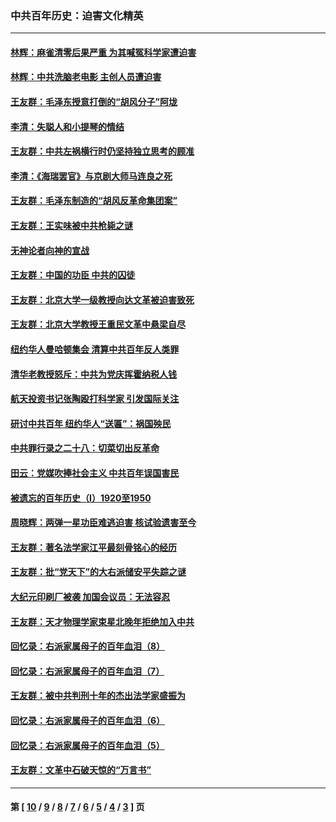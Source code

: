 ### 中共百年历史：迫害文化精英
---
#### [林辉：麻雀清零后果严重 为其喊冤科学家遭迫害](../../pages/nf1176111/n13746900.md?06130430) 
#### [林辉：中共洗脑老电影 主创人员遭迫害](../../pages/nf1176111/n13699437.md?06130430) 
#### [王友群：毛泽东授意打倒的“胡风分子”阿垅](../../pages/nf1176111/n13592541.md?06130430) 
#### [李清：失聪人和小提琴的情结](../../pages/nf1176111/n13459280.md?06130430) 
#### [王友群：中共左祸横行时仍坚持独立思考的顾准](../../pages/nf1176111/n13444722.md?06130430) 
#### [李清：《海瑞罢官》与京剧大师马连良之死](../../pages/nf1176111/n13412316.md?06130430) 
#### [王友群：毛泽东制造的“胡风反革命集团案”](../../pages/nf1176111/n13324909.md?06130430) 
#### [王友群：王实味被中共枪毙之谜](../../pages/nf1176111/n13307502.md?06130430) 
#### [无神论者向神的宣战](../../pages/nf1176111/n13281535.md?06130430) 
#### [王友群：中国的功臣 中共的囚徒](../../pages/nf1176111/n13291790.md?06130430) 
#### [王友群：北京大学一级教授向达文革被迫害致死](../../pages/nf1176111/n13150966.md?06130430) 
#### [王友群：北京大学教授王重民文革中悬梁自尽](../../pages/nf1176111/n13084645.md?06130430) 
#### [纽约华人曼哈顿集会 清算中共百年反人类罪](../../pages/nf1176111/n13084157.md?06130430) 
#### [清华老教授怒斥：中共为党庆挥霍纳税人钱](../../pages/nf1176111/n13071430.md?06130430) 
#### [航天投资书记张陶殴打科学家 引发国际关注](../../pages/nf1176111/n13069132.md?06130430) 
#### [研讨中共百年 纽约华人“送匾”：祸国殃民](../../pages/nf1176111/n13057367.md?06130430) 
#### [中共罪行录之二十八：切菜切出反革命](../../pages/nf1176111/n13030600.md?06130430) 
#### [田云：党媒吹捧社会主义 中共百年误国害民](../../pages/nf1176111/n13006682.md?06130430) 
#### [被遗忘的百年历史（I）1920至1950](../../pages/nf1176111/n12986411.md?06130430) 
#### [周晓辉：两弹一星功臣难逃迫害 核试验遗害至今](../../pages/nf1176111/n12974997.md?06130430) 
#### [王友群：著名法学家江平最刻骨铭心的经历](../../pages/nf1176111/n12970787.md?06130430) 
#### [王友群：批“党天下”的大右派储安平失踪之谜](../../pages/nf1176111/n12954229.md?06130430) 
#### [大纪元印刷厂被袭 加国会议员：无法容忍](../../pages/nf1176111/n12883028.md?06130430) 
#### [王友群：天才物理学家束星北晚年拒绝加入中共](../../pages/nf1176111/n12792913.md?06130430) 
#### [回忆录：右派家属母子的百年血泪（8）](../../pages/nf1176111/n12706196.md?06130430) 
#### [回忆录：右派家属母子的百年血泪（7）](../../pages/nf1176111/n12706191.md?06130430) 
#### [王友群：被中共判刑十年的杰出法学家盛振为](../../pages/nf1176111/n12706141.md?06130430) 
#### [回忆录：右派家属母子的百年血泪（6）](../../pages/nf1176111/n12698863.md?06130430) 
#### [回忆录：右派家属母子的百年血泪（5）](../../pages/nf1176111/n12692515.md?06130430) 
#### [王友群：文革中石破天惊的“万言书”](../../pages/nf1176111/n12690994.md?06130430) 

---
#### 第 [ [10](./10.md?06130430) / [9](./9.md?06130430) / [8](./8.md?06130430) / [7](./7.md?06130430) / [6](./6.md?06130430) / [5](./5.md?06130430) / [4](./4.md?06130430) / [3](./3.md?06130430) ] 页
